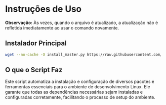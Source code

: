# Instruções de Uso

**Observação:** Às vezes, quando o arquivo é atualizado, a atualização não é refletida imediatamente ao usar o comando novamente.

## Instalador Principal

```bash
wget --no-cache -O install_master.py https://raw.githubusercontent.com/mauriciowebme/Scripts_linux/main/install_master.py && python3 install_master.py
```

## O que o Script Faz

Este script automatiza a instalação e configuração de diversos pacotes e ferramentas essenciais para o ambiente de desenvolvimento Linux. Ele garante que todas as dependências necessárias sejam instaladas e configuradas corretamente, facilitando o processo de setup do ambiente.

